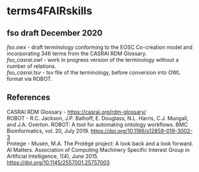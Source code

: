 # terms4FAIRskills

## fso draft December 2020

*fso.owx* - draft terminology conforming to the EOSC Co-creation model and incorporating 346 terms from the CASRAI RDM Glossary.  
*fso_casrai.owl* - work in progress version of the terminology without a number of relations.  
*fso_casrai.tsv* - tsv file of the terminology, before conversion into OWL format via ROBOT.  

## References

CASRAI RDM Glossary - https://casrai.org/rdm-glossary/  
ROBOT - R.C. Jackson, J.P. Balhoff, E. Douglass, N.L. Harris, C.J. Mungall, and J.A. Overton. ROBOT: A tool for automating ontology workflows. BMC Bioinformatics, vol. 20, July 2019. https://doi.org/10.1186/s12859-019-3002-3  
Protege - Musen, M.A. The Protégé project: A look back and a look forward. AI Matters. Association of Computing Machinery Specific Interest Group in Artificial Intelligence, 1(4), June 2015. https://doi.org/10.1145/2557001.25757003  
